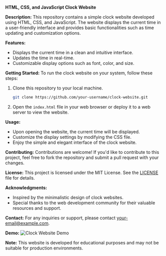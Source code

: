 **HTML, CSS, and JavaScript Clock Website**

**Description:**
This repository contains a simple clock website developed using HTML, CSS, and JavaScript. The website displays the current time in a user-friendly interface and provides basic functionalities such as time updating and customization options.

**Features:**
- Displays the current time in a clean and intuitive interface.
- Updates the time in real-time.
- Customizable display options such as font, color, and size.

**Getting Started:**
To run the clock website on your system, follow these steps:
1. Clone this repository to your local machine.
   ```bash
   git clone https://github.com/your-username/clock-website.git
   ```
2. Open the `index.html` file in your web browser or deploy it to a web server to view the website.

**Usage:**
- Upon opening the website, the current time will be displayed.
- Customize the display settings by modifying the CSS file.
- Enjoy the simple and elegant interface of the clock website.

**Contributing:**
Contributions are welcome! If you'd like to contribute to this project, feel free to fork the repository and submit a pull request with your changes.

**License:**
This project is licensed under the MIT License. See the [LICENSE](LICENSE) file for details.

**Acknowledgments:**
- Inspired by the minimalistic design of clock websites.
- Special thanks to the web development community for their valuable resources and support.

**Contact:**
For any inquiries or support, please contact [your-email@example.com](mailto:your-email@example.com).

**Demo:**
![Clock Website Demo](demo.gif)

**Note:**
This website is developed for educational purposes and may not be suitable for production environments.
